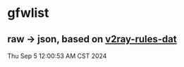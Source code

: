 # gfwlist
## raw -> json, based on [v2ray-rules-dat](https://github.com/Loyalsoldier/v2ray-rules-dat)
Thu Sep  5 12:00:53 AM CST 2024


